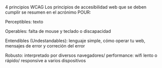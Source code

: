 4 principios WCAG
Los principios de accesibilidad web que se deben cumplir se resumen en el acrónimo POUR:

Perceptibles: texto

Operables: falta de mouse y teclado o discapacidad

Entendibles (Undestandables): lenguaje simple, cómo operar tu web, mensajes de error y correción del error

Robusto: interpretado por diversos navegadores/ performance: wifi lento o rápido/ responsive a varios dispositivos